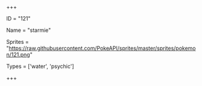 




+++

ID = "121"

Name = "starmie"

Sprites = "https://raw.githubusercontent.com/PokeAPI/sprites/master/sprites/pokemon/121.png"

Types = ['water', 'psychic']

+++

